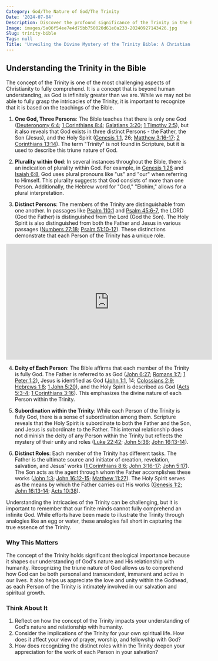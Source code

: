 ```yaml
---
Category: God/The Nature of God/The Trinity
Date: '2024-07-04'
Description: Discover the profound significance of the Trinity in the Bible, exploring the theological concept of the Father, Son, and Holy Spirit as one Godhead. Delve into the biblical foundation and implications of this core Christian doctrine.
Image: images/5a06f54ee7e4d75bb750020d61e0a233-20240927143426.jpg
Slug: trinity-bible
Tags: null
Title: 'Unveiling the Divine Mystery of the Trinity Bible: A Christian''s Guide'
---
```


## Understanding the Trinity in the Bible

The concept of the Trinity is one of the most challenging aspects of Christianity to fully comprehend. It is a concept that is beyond human understanding, as God is infinitely greater than we are. While we may not be able to fully grasp the intricacies of the Trinity, it is important to recognize that it is based on the teachings of the Bible.

1. **One God, Three Persons**: The Bible teaches that there is only one God ([Deuteronomy 6:4](https://www.bibleref.com/Deuteronomy/6/Deuteronomy-6-4.html); [1 Corinthians 8:4](https://www.bibleref.com/1-Corinthians/8/1-Corinthians-8-4.html); [Galatians 3:20](https://www.bibleref.com/Galatians/3/Galatians-3-20.html); [1 Timothy 2:5](https://www.bibleref.com/1-Timothy/2/1-Timothy-2-5.html)), but it also reveals that God exists in three distinct Persons - the Father, the Son (Jesus), and the Holy Spirit ([Genesis 1:1](https://www.bibleref.com/Genesis/1/Genesis-1-1.html), 26; [Matthew 3:16-17](https://www.bibleref.com/Matthew/3/Matthew-3-16.html); [2 Corinthians 13:14](https://www.bibleref.com/2-Corinthians/13/2-Corinthians-13-14.html)). The term "Trinity" is not found in Scripture, but it is used to describe this triune nature of God.

2. **Plurality within God**: In several instances throughout the Bible, there is an indication of plurality within God. For example, in [Genesis 1:26](https://www.bibleref.com/Genesis/1/Genesis-1-26.html) and [Isaiah 6:8](https://www.bibleref.com/Isaiah/6/Isaiah-6-8.html), God uses plural pronouns like "us" and "our" when referring to Himself. This plurality suggests that God consists of more than one Person. Additionally, the Hebrew word for "God," "Elohim," allows for a plural interpretation.

3. **Distinct Persons**: The members of the Trinity are distinguishable from one another. In passages like [Psalm 110:1](https://www.bibleref.com/Psalm/110/Psalm-110-1.html) and [Psalm 45:6-7](https://www.bibleref.com/Psalm/45/Psalm-45-6.html), the LORD (God the Father) is distinguished from the Lord (God the Son). The Holy Spirit is also distinguished from both the Father and Jesus in various passages ([Numbers 27:18](https://www.bibleref.com/Numbers/27/Numbers-27-18.html); [Psalm 51:10-12](https://www.bibleref.com/Psalm/51/Psalm-51-10.html)). These distinctions demonstrate that each Person of the Trinity has a unique role.


<iframe width="560" height="315" src="https://www.youtube.com/embed/6_LAZZCm_Ko" frameborder="0" allow="autoplay; encrypted-media" allowfullscreen></iframe>


4. **Deity of Each Person**: The Bible affirms that each member of the Trinity is fully God. The Father is referred to as God ([John 6:27](https://www.bibleref.com/John/6/John-6-27.html); [Romans 1:7](https://www.bibleref.com/Romans/1/Romans-1-7.html); [1 Peter 1:2](https://www.bibleref.com/1-Peter/1/1-Peter-1-2.html)), Jesus is identified as God ([John 1:1](https://www.bibleref.com/John/1/John-1-1.html), 14; [Colossians 2:9](https://www.bibleref.com/Colossians/2/Colossians-2-9.html); [Hebrews 1:8](https://www.bibleref.com/Hebrews/1/Hebrews-1-8.html); [1 John 5:20](https://www.bibleref.com/1-John/5/1-John-5-20.html)), and the Holy Spirit is described as God ([Acts 5:3-4](https://www.bibleref.com/Acts/5/Acts-5-3.html); [1 Corinthians 3:16](https://www.bibleref.com/1-Corinthians/3/1-Corinthians-3-16.html)). This emphasizes the divine nature of each Person within the Trinity.

5. **Subordination within the Trinity**: While each Person of the Trinity is fully God, there is a sense of subordination among them. Scripture reveals that the Holy Spirit is subordinate to both the Father and the Son, and Jesus is subordinate to the Father. This internal relationship does not diminish the deity of any Person within the Trinity but reflects the mystery of their unity and roles ([Luke 22:42](https://www.bibleref.com/Luke/22/Luke-22-42.html); [John 5:36](https://www.bibleref.com/John/5/John-5-36.html); [John 16:13-14](https://www.bibleref.com/John/16/John-16-13.html)).

6. **Distinct Roles**: Each member of the Trinity has different tasks. The Father is the ultimate source and initiator of creation, revelation, salvation, and Jesus' works ([1 Corinthians 8:6](https://www.bibleref.com/1-Corinthians/8/1-Corinthians-8-6.html); [John 3:16-17](https://www.bibleref.com/John/3/John-3-16.html); [John 5:17](https://www.bibleref.com/John/5/John-5-17.html)). The Son acts as the agent through whom the Father accomplishes these works ([John 1:3](https://www.bibleref.com/John/1/John-1-3.html); [John 16:12-15](https://www.bibleref.com/John/16/John-16-12.html); [Matthew 11:27](https://www.bibleref.com/Matthew/11/Matthew-11-27.html)). The Holy Spirit serves as the means by which the Father carries out His works ([Genesis 1:2](https://www.bibleref.com/Genesis/1/Genesis-1-2.html); [John 16:13-14](https://www.bibleref.com/John/16/John-16-13.html); [Acts 10:38](https://www.bibleref.com/Acts/10/Acts-10-38.html)).

Understanding the intricacies of the Trinity can be challenging, but it is important to remember that our finite minds cannot fully comprehend an infinite God. While efforts have been made to illustrate the Trinity through analogies like an egg or water, these analogies fall short in capturing the true essence of the Trinity.

### Why This Matters

The concept of the Trinity holds significant theological importance because it shapes our understanding of God's nature and His relationship with humanity. Recognizing the triune nature of God allows us to comprehend how God can be both personal and transcendent, immanent and active in our lives. It also helps us appreciate the love and unity within the Godhead, as each Person of the Trinity is intimately involved in our salvation and spiritual growth.

### Think About It

1. Reflect on how the concept of the Trinity impacts your understanding of God's nature and relationship with humanity.
2. Consider the implications of the Trinity for your own spiritual life. How does it affect your view of prayer, worship, and fellowship with God?
3. How does recognizing the distinct roles within the Trinity deepen your appreciation for the work of each Person in your salvation?